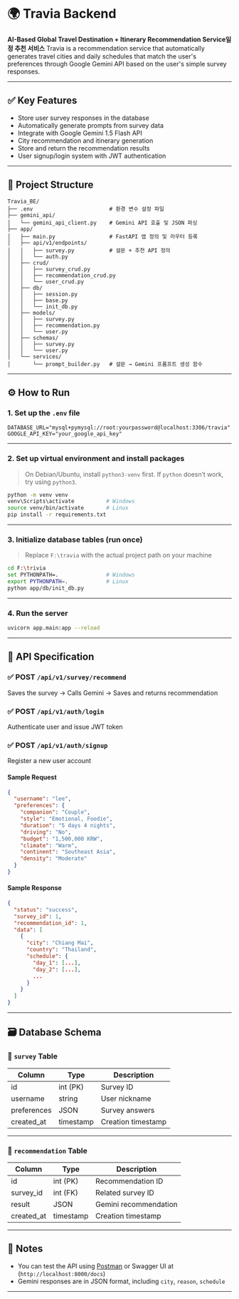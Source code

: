 # 🌍 Travia Backend

**AI-Based Global Travel Destination + Itinerary Recommendation Service일정 추천 서비스**
Travia is a recommendation service that automatically generates travel cities and daily schedules that match the user's preferences through Google Gemini API based on the user's simple survey responses.

---

## ✅ Key Features

- Store user survey responses in the database
- Automatically generate prompts from survey data
- Integrate with Google Gemini 1.5 Flash API
- City recommendation and itinerary generation
- Store and return the recommendation results
- User signup/login system with JWT authentication

---

## 🧱 Project Structure

```
Travia_BE/
├── .env                        # 환경 변수 설정 파일
├── gemini_api/
│   └── gemini_api_client.py    # Gemini API 호출 및 JSON 파싱
├── app/
│   ├── main.py                 # FastAPI 앱 정의 및 라우터 등록
│   ├── api/v1/endpoints/
│   │   ├── survey.py           # 설문 + 추천 API 정의
│   │   └── auth.py           
│   ├── crud/
│   │   ├── survey_crud.py
│   │   ├── recommendation_crud.py
│   │   └── user_crud.py
│   ├── db/
│   │   ├── session.py
│   │   ├── base.py
│   │   └── init_db.py
│   ├── models/
│   │   ├── survey.py
│   │   ├── recommendation.py
│   │   └── user.py
│   ├── schemas/
│   │   ├── survey.py
│   │   └── user.py
│   └── services/
│       └── prompt_builder.py   # 설문 → Gemini 프롬프트 생성 함수
```

---

## ⚙️ How to Run

### 1. Set up the `.env` file

```env
DATABASE_URL="mysql+pymysql://root:yourpassword@localhost:3306/travia"
GOOGLE_API_KEY="your_google_api_key"
```

---

### 2. Set up virtual environment and install packages

> On Debian/Ubuntu, install `python3-venv` first.
> If `python` doesn’t work, try using `python3`.

```bash
python -m venv venv
venv\Scripts\activate          # Windows
source venv/bin/activate       # Linux
pip install -r requirements.txt
```

---

### 3. Initialize database tables (run once)

> Replace `F:\travia` with the actual project path on your machine

```bash
cd F:\trivia
set PYTHONPATH=.               # Windows
export PYTHONPATH=.            # Linux
python app/db/init_db.py
```

---

### 4. Run the server

```bash
uvicorn app.main:app --reload
```

---

## 🔌 API Specification

### ✅ POST `/api/v1/survey/recommend`  
Saves the survey → Calls Gemini → Saves and returns recommendation

### ✅ POST `/api/v1/auth/login`
Authenticate user and issue JWT token

### ✅ POST `/api/v1/auth/signup`
Register a new user account

#### Sample Request

```json
{
  "username": "lee",
  "preferences": {
    "companion": "Couple",
    "style": "Emotional, Foodie",
    "duration": "5 days 4 nights",
    "driving": "No",
    "budget": "1,500,000 KRW",
    "climate": "Warm",
    "continent": "Southeast Asia",
    "density": "Moderate"
  }
}
```

#### Sample Response

```json
{
  "status": "success",
  "survey_id": 1,
  "recommendation_id": 1,
  "data": [
    {
      "city": "Chiang Mai",
      "country": "Thailand",
      "schedule": {
        "day_1": [...],
        "day_2": [...],
        ...
      }
    }
  ]
}
```

---

## 🗃️ Database Schema

### 📌 `survey` Table

| Column | Type | Description |
|------|------|------|
| id | int (PK) | Survey ID |
| username | string | User nickname |
| preferences | JSON | Survey answers |
| created_at | timestamp | Creation timestamp |

---

### 📌 `recommendation` Table

| Column | Type | Description |
|------|------|------|
| id | int (PK) | Recommendation ID |
| survey_id | int (FK) | Related survey ID |
| result | JSON | Gemini recommendation |
| created_at | timestamp | Creation timestamp |

---

## 💬 Notes

- You can test the API using [Postman](https://www.postman.com/) or Swagger UI at (`http://localhost:8000/docs`)
- Gemini responses are in JSON format, including `city`, `reason`, `schedule`

---
